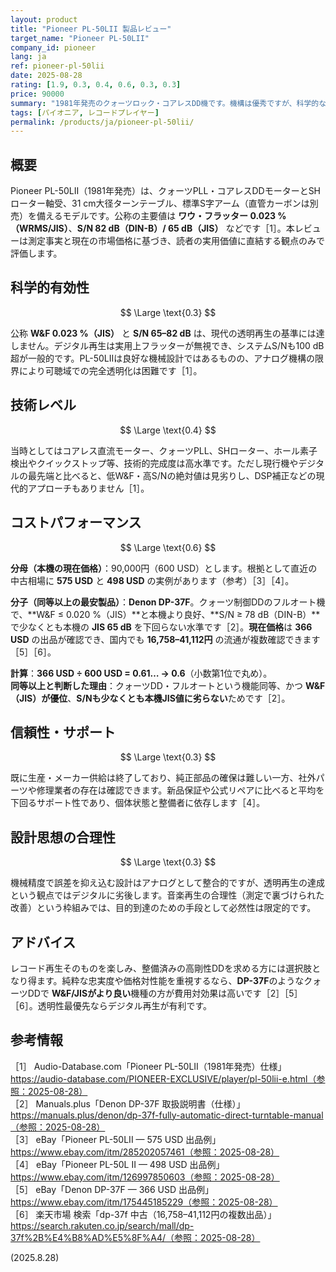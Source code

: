 ```yaml
---
layout: product
title: "Pioneer PL-50LII 製品レビュー"
target_name: "Pioneer PL-50LII"
company_id: pioneer
lang: ja
ref: pioneer-pl-50lii
date: 2025-08-28
rating: [1.9, 0.3, 0.4, 0.6, 0.3, 0.3]
price: 90000
summary: "1981年発売のクォーツロック・コアレスDD機です。機構は優秀ですが、科学的な透明性には到達せず、現行デジタルと比較した測定上の限界を理解して選ぶモデルです。"
tags: [パイオニア, レコードプレイヤー]
permalink: /products/ja/pioneer-pl-50lii/
---
```

## 概要

Pioneer PL-50LII（1981年発売）は、クォーツPLL・コアレスDDモーターとSHローター軸受、31 cm大径ターンテーブル、標準S字アーム（直管カーボンは別売）を備えるモデルです。公称の主要値は **ワウ・フラッター 0.023 %（WRMS/JIS）**、**S/N 82 dB（DIN-B）/ 65 dB（JIS）** などです［1］。本レビューは測定事実と現在の市場価格に基づき、読者の実用価値に直結する観点のみで評価します。

## 科学的有効性

$$ \Large \text{0.3} $$

公称 **W&F 0.023 %（JIS）** と **S/N 65–82 dB** は、現代の透明再生の基準には達しません。デジタル再生は実用上フラッターが無視でき、システムS/Nも100 dB超が一般的です。PL-50LIIは良好な機械設計ではあるものの、アナログ機構の限界により可聴域での完全透明化は困難です［1］。

## 技術レベル

$$ \Large \text{0.4} $$

当時としてはコアレス直流モーター、クォーツPLL、SHローター、ホール素子検出やクイックストップ等、技術的完成度は高水準です。ただし現行機やデジタルの最先端と比べると、低W&F・高S/Nの絶対値は見劣りし、DSP補正などの現代的アプローチもありません［1］。

## コストパフォーマンス

$$ \Large \text{0.6} $$

**分母（本機の現在価格）**：90,000円（600 USD）とします。根拠として直近の中古相場に **575 USD** と **498 USD** の実例があります（参考）［3］［4］。  

**分子（同等以上の最安製品）**：**Denon DP-37F**。クォーツ制御DDのフルオート機で、**W&F ≤ 0.020 %（JIS）**と本機より良好、**S/N ≥ 78 dB（DIN-B）**で少なくとも本機の **JIS 65 dB** を下回らない水準です［2］。**現在価格**は **366 USD** の出品が確認でき、国内でも **16,758–41,112円** の流通が複数確認できます［5］［6］。  

**計算**：**366 USD ÷ 600 USD = 0.61… → 0.6**（小数第1位で丸め）。  
**同等以上と判断した理由**：クォーツDD・フルオートという機能同等、かつ **W&F（JIS）が優位**、**S/Nも少なくとも本機JIS値に劣らない**ためです［2］。

## 信頼性・サポート

$$ \Large \text{0.3} $$

既に生産・メーカー供給は終了しており、純正部品の確保は難しい一方、社外パーツや修理業者の存在は確認できます。新品保証や公式リペアに比べると平均を下回るサポート性であり、個体状態と整備者に依存します［4］。

## 設計思想の合理性

$$ \Large \text{0.3} $$

機械精度で誤差を抑え込む設計はアナログとして整合的ですが、透明再生の達成という観点ではデジタルに劣後します。音楽再生の合理性（測定で裏づけられた改善）という枠組みでは、目的到達のための手段として必然性は限定的です。

## アドバイス

レコード再生そのものを楽しみ、整備済みの高剛性DDを求める方には選択肢となり得ます。純粋な忠実度や価格対性能を重視するなら、**DP-37F**のようなクォーツDDで **W&F/JISがより良い**機種の方が費用対効果は高いです［2］［5］［6］。透明性最優先ならデジタル再生が有利です。

## 参考情報

［1］ Audio-Database.com「Pioneer PL-50LII（1981年発売）仕様」https://audio-database.com/PIONEER-EXCLUSIVE/player/pl-50lii-e.html（参照：2025-08-28）  
［2］ Manuals.plus「Denon DP-37F 取扱説明書（仕様）」https://manuals.plus/denon/dp-37f-fully-automatic-direct-turntable-manual（参照：2025-08-28）  
［3］ eBay「Pioneer PL-50LII — 575 USD 出品例」https://www.ebay.com/itm/285202057461（参照：2025-08-28）  
［4］ eBay「Pioneer PL-50L II — 498 USD 出品例」https://www.ebay.com/itm/126997850603（参照：2025-08-28）  
［5］ eBay「Denon DP-37F — 366 USD 出品例」https://www.ebay.com/itm/175445185229（参照：2025-08-28）  
［6］ 楽天市場 検索「dp-37f 中古（16,758–41,112円の複数出品）」https://search.rakuten.co.jp/search/mall/dp-37f%2B%E4%B8%AD%E5%8F%A4/（参照：2025-08-28）

(2025.8.28)

